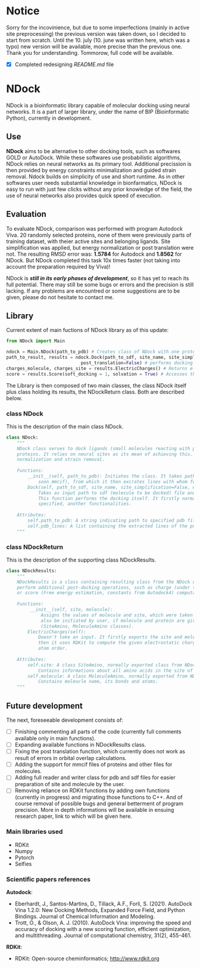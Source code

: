 # Notice
Sorry for the incovinience, but due to some imperfections (mainly in active site preprocessing) the previous version was taken down, so I decided to start from scratch. Until the 10. july (10. june was written here, which was a typo) new version will be available, more precise than the previous one. Thank you for understanding.
Tommorow, full code will be available.
- [X] Completed redesigning *README.md* file

# NDock
NDock is a bioinformatic library capable of molecular docking using neural networks. It is a part of larger library, under the name of BIP (Bioinformatic Python), currently in development. 

## Use
__NDock__ aims to be alternative to other docking tools, such as softwares GOLD or AutoDock. While these softwares use probabilistic algorithms, NDock relies on neural networks as its primary tool. Additional precission is then provided by energy constraints minimalization and guided strain removal. Ndock builds on simplicity of use and short runtime. As in other softwares user needs substantial knowledge in bionfarmatics, NDock is easy to run with just few clicks without any prior knowledge of the field, the use of neural networks also provides quick speed of execution. 

## Evaluation
To evaluate NDock, comparison was performed with program Autodock Viva. 20 randomly selected proteins, none of them were previously parts of training dataset, with theier active sites and belonging ligands. Site simplification was applied, but energy normalization or post translation were not. The resulting RMSD error was: __1.5784__ for Autodock and __1.8562__ for NDock. But NDock completed this task 10x times faster (not taking into account the preparation required by Viva)!

NDock is ***still in its early phases of development***, so it has yet to reach its full potential. There may still be some bugs or errors and the precision is still lacking. If any problems are encountred or some suggestions are to be given, please do not hesitate to contact me.

## Library
Current extent of main fuctions of NDock library as of this update:

```python
from NDock import Main

ndock = Main.NDock(path_to_pdb) # Creates class of NDock with one protein
path_to_result, results = ndock.Dock(path_to_sdf, site_name, site_simplification=False, energy_normalization=False,
                            post_translation=False) # performs docking on molecule and specified site
charges_molecule, charges_site = results.ElectricCharges() # Returns electrostatic charges of individual atoms, relies on RDKit
score = results.Score(soft_docking = 1, solvation = True) # Accesses the score of finalised docking (docking score)
```

The Library is then composed of two main classes, the class NDock itself plus class holding its results, the NDockReturn class. Both are described below.
### class NDock
This is the description of the main class NDock.

```python
class NDock:
    """
    NDock class serves to dock ligands (small molecules reacting with proteins) into specified 
    proteins. It relies on neural sites as its mean of achieving this. In use are also energy 
    normalization and strain removal. 
    
    Functions:
        __init__(self, path_to_pdb): Initiates the class. It takes path to protein file (currently only pdb, 
            soon mmcif), from which it then excrates lines with whom further functions work.
        Dock(self, path_to_sdf, site_name, site_simplification=False, energy_normalization=True,post_translation=True): 
            Takes as input path to sdf (molecule to be docked) file and site name of previously specified protein.
            This function performs the docking itself. It firstly normalizes input, then uses neural site and, if 
            specified, another functionalities.
            
    Attributes:
        self.path_to_pdb: A string indicating path to specified pdb file.
        self.pdb_lines: A list containing the extracted lines of the pdb file.
    """
```
### class NDockReturn
This is the description of the supporting class NDockResults.

```python
class NDockResults:
    """
    NDockResults is a class containing resulting class from the NDock operations. It serves to 
    perform additional post-docking operations, such as charge (under tha mantle of RDKit)
    or score (Free energy estimation, constants from Autodock4) computations.
    
    Functions:
         __init__(self, site, molecule): 
             Assigns the values of molecule and site, which were taken fromNDock computations. Can 
             also be initiated by user, if molecule and protein are given in right class format 
             (SiteAmino, MoleculeAmino classes).
        ElectricCharges(self): 
            Doesn't take an input. It firstly exports the site and molecule as pdb and sdf file respectively,
            then it uses RDKit to compute the given electrostatic charges which it outputs in lists, by 
            atom order.
            
    Attributes:
        self.site: A class SiteAmino, normally exported class from NDock, but can be created by user.
            Contains informations about all amino acids in the site of the protein.
        self.molecule: A class MoleculeAmino, normally exported from NDock, but can be created by user.
            Constains moleucle name, its bonds and atoms. 
    """
```
## Future development
The next, foreseeable development consists of: 
- [ ] Finishing commenting all parts of the code (currently full comments available only in main functions).
- [ ] Expanding available functions in NDockResults class.
- [ ] Fixing the post translation function, which currently does not work as result of errors in orbital overlap calculations. 
- [ ] Adding the support for mmcif files of proteins and other files for molecules.
- [ ] Adding full reader and writer class for pdb and sdf files for easier preparation of site and molecule by the user.
- [ ] Removing reliance on RDKit functions by adding own functions (currently in progress) and migrating those functions to C++.
And of course removal of possible bugs and general betterment of program precision.
More in depth informations will be available in ensuing research paper, link to which will be given here.

### Main libraries used
- RDKit
- Numpy
- Pytorch
- Selfies

### Scientific papers references
__Autodock__:
- Eberhardt, J., Santos-Martins, D., Tillack, A.F., Forli, S. (2021). AutoDock Vina 1.2.0: New Docking Methods, Expanded Force Field, and Python Bindings. Journal of Chemical Information and Modeling.
- Trott, O., & Olson, A. J. (2010). AutoDock Vina: improving the speed and accuracy of docking with a new scoring function, efficient optimization, and multithreading. Journal of computational chemistry, 31(2), 455-461.

__RDKit__:
- RDKit: Open-source cheminformatics; http://www.rdkit.org

